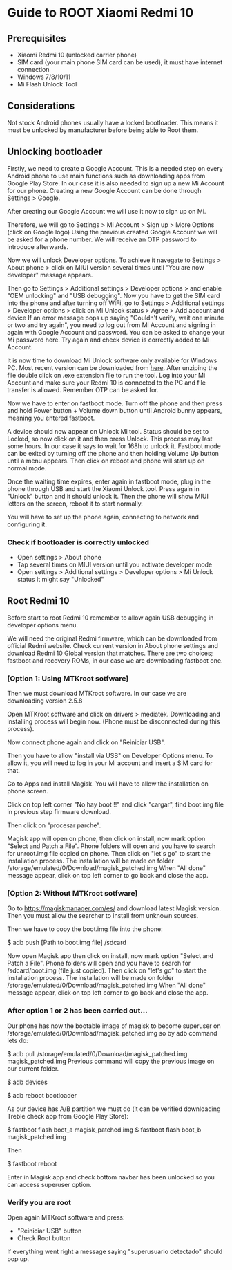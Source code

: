 # Guide to ROOT Xiaomi Redmi 10

## Prerequisites
* Xiaomi Redmi 10 (unlocked carrier phone)
* SIM card (your main phone SIM card can be used), it must have internet connection
* Windows 7/8/10/11
* Mi Flash Unlock Tool

## Considerations
Not stock Android phones usually have a locked bootloader. This means it must be unlocked by manufacturer before being able to Root them.

## Unlocking bootloader
Firstly, we need to create a Google Account. This is a needed step on every Android phone to use main functions such as downloading apps from Google Play Store. In our case it is also needed to sign up a new Mi Account for our phone.
Creating a new Google Account can be done through Settings > Google.

After creating our Google Account we will use it now to sign up on Mi.

Therefore, we will go to Settings > Mi Account > Sign up > More Options (click on Google logo)
Using the previous created Google Account we will be asked for a phone number. We will receive an OTP password to introduce afterwards.

Now we will unlock Developer options. To achieve it navegate to Settings > About phone >  click on MIUI version several times until "You are now developer" message appears.

Then go to Settings > Additional settings > Developer options > and enable "OEM unlocking" and "USB debugging".
Now you have to get the SIM card into the phone and after turning off WiFi, go to Settings > Additional settings > Developer options > click on Mi Unlock status > Agree > Add account and device
If an error message pops up saying "Couldn't verify, wait one minute or two and try again", you need to log out from Mi Account and signing in again with Google Account and password. You can be asked to change your Mi password here. Try again and check device is correctly added to Mi Account.

It is now time to download Mi Unlock software only available for Windows PC. Most recent version can be downloaded from [here](https://mi-globe.com/download-xiaomi-mi-unlock-tool-all-versions/). After unziping the file double click on .exe extension file to run the tool.
Log into your Mi Account and make sure your Redmi 10 is connected to the PC and file transfer is allowed. Remember OTP can be asked for.

Now we have to enter on fastboot mode. Turn off the phone and then press and hold Power button + Volume down button until Android bunny appears, meaning you entered fastboot.

A device should now appear on Unlock Mi tool. Status should be set to Locked, so now click on it and then press Unlock. This process may last some hours. In our case it says to wait for 168h to unlock it. Fastboot mode can be exited by turning off the phone and then holding Volume Up button until a menu appears. Then click on reboot and phone will start up on normal mode.

Once the waiting time expires, enter again in fastboot mode, plug in the phone through USB and start the Xiaomi Unlock tool. Press again in "Unlock" button and it should unlock it. Then the phone will show MIUI letters on the screen, reboot it to start normally.

You will have to set up the phone again, connecting to network and configuring it.

### Check if bootloader is correctly unlocked
* Open settings > About phone
* Tap several times on MIUI version until you activate developer mode
* Open settings > Additional settings > Developer options > Mi Unlock status It might say "Unlocked"


## Root Redmi 10

Before start to root Redmi 10 remember to allow again USB debugging in developer options menu.

We will need the original Redmi firmware, which can be downloaded from official Redmi website. Check current version in About phone settings and download Redmi 10 Global version that matches. There are two choices; fastboot and recovery ROMs, in our case we are downloading fastboot one.

### [Option 1: Using MTKroot sotfware]

Then we must download MTKroot software. In our case we are downloading version 2.5.8

Open MTKroot software and click on drivers > mediatek. Downloading and installing process will begin now. (Phone must be disconnected during this process).

Now connect phone again and click on "Reiniciar USB".

Then you have to allow "install via USB" on Developer Options menu. To allow it, you will need to log in your Mi account and insert a SIM card for that.

Go to Apps and install Magisk. You will have to allow the installation on phone screen.

Click on top left corner "No hay boot !!" and click "cargar", find boot.img file in previous step firmware download.

Then click on "procesar parche".

Magisk app will open on phone, then click on install, now mark option "Select and Patch a File". Phone folders will open and you have to search for unroot.img file copied on phone. Then click on "let's go" to start the installation process.
The installation will be made on folder /storage/emulated/0/Download/magisk_patched.img
When "All done" message appear, click on top left corner to go back and close the app.


### [Option 2: Without MTKroot sotfware]

Go to https://magiskmanager.com/es/ and download latest Magisk version. Then you must allow the searcher to install from unknown sources.

Then we have to copy the boot.img file into the phone:

$ adb push [Path to boot.img file] /sdcard

Now open Magisk app then click on install, now mark option "Select and Patch a File". Phone folders will open and you have to search for /sdcard/boot.img (file just copied). Then click on "let's go" to start the installation process.
The installation will be made on folder /storage/emulated/0/Download/magisk_patched.img
When "All done" message appear, click on top left corner to go back and close the app.

### After option 1 or 2 has been carried out...

Our phone has now the bootable image of magisk to become superuser on /storage/emulated/0/Download/magisk_patched.img so by adb command lets do:

$ adb pull /storage/emulated/0/Download/magisk_patched.img magisk_patched.img
Previous command will copy the previous image on our current folder.

$ adb devices

$ adb reboot bootloader

As our device has A/B partition we must do (it can be verified downloading Treble check app from Google Play Store):

$ fastboot flash boot_a magisk_patched.img
$ fastboot flash boot_b magisk_patched.img

Then

$ fastboot reboot

Enter in Magisk app and check bottom navbar has been unlocked so you can access superuser option.

### Verify you are root

Open again MTKroot software and press:

* "Reiniciar USB" button
* Check Root button

If everything went right a message saying "superusuario detectado" should pop up.

